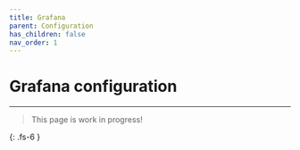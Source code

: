 ```yaml
---
title: Grafana 
parent: Configuration
has_children: false
nav_order: 1
---
```


# Grafana configuration

---

> This page is work in progress!

{: .fs-6 }
